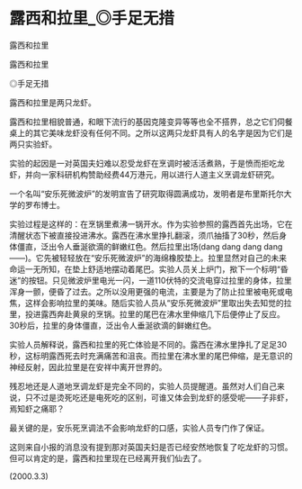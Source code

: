 # 露西和拉里_◎手足无措

露西和拉里

露西和拉里

◎手足无措

露西和拉里是两只龙虾。

露西和拉里相貌普通，和眼下流行的基因克隆变异等等也全不搭界，总之它们伺餐桌上的其它美味龙虾没有任何不同。之所以这两只龙虾具有人的名字是因为它们是两只实验虾。

实验的起因是一对英国夫妇难以忍受龙虾在烹调时被活活煮熟，于是愤而拒吃龙虾，并向一家科研机构赞助经费44万港元，用以进行人道主义烹调龙虾研究。

一个名叫“安乐死微波炉”的发明宣告了研究取得圆满成功，发明者是布里斯托尔大学的罗布博士。

实验过程是这样的：在烹锅里煮沸一锅开水。作为实验参照的露西首先出场，它在清醒状态下被直接投进沸水。露西在沸水里挣扎翻滚，须爪抽搐了30秒，然后身体僵直，泛出令人垂涎欲滴的鲜嫩红色。然后拉里出场(dang dang dang dang——)。它先被轻轻放在“安乐死微波炉”的海绵橡胶垫上。拉里显然对自己的未来命运一无所知，在垫上舒适地摆动着尾巴。实验人员关上炉门，揿下一个标明“昏迷”的按钮。只见微波炉里电光一闪，一道110伏特的交流电穿过拉里的身体，拉里浑身一颤，便昏了过去。之所以没用更强的电流，主要是为了防止拉里被电死或电焦，这样会影响拉里的美味。随后实验人员从“安乐死微波炉”里取出失去知觉的拉里，投进露西奔赴黄泉的烹锅。拉里的尾巴在沸水里伸缩几下后便停止了反应。30秒后，拉里的身体僵直，泛出令人垂涎欲滴的鲜嫩红色。

实验人员解释说，露西和拉里的死亡体验是不同的。露西在沸水里挣扎了足足30秒，这标明露西死去时充满痛苦和沮丧。而拉里在沸水里的尾巴伸缩，是无意识的神经反射，因此拉里是在安祥中离开世界的。

残忍地还是人道地烹调龙虾是完全不同的，实验人员提醒道。虽然对人们自己来说，只不过是烫死吃还是电死吃的区别，可谁又体会到龙虾的感受呢——子非虾，焉知虾之痛耶？

最关键的是，安乐死烹调法不会影响龙虾的口感，实验人员专门作了保证。

这则来自小报的消息没有提到那对英国夫妇是否已经安然地恢复了吃龙虾的习惯。但可以肯定的是，露西和拉里现在已经离开我们仙去了。

(2000.3.3)